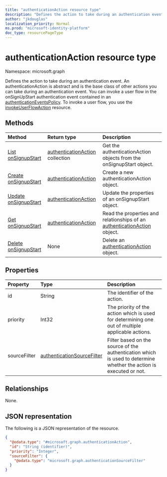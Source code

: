```yaml
---
title: "authenticationAction resource type"
description: "Defines the action to take during an authentication event."
author: "jkdouglas"
localization_priority: Normal
ms.prod: "microsoft-identity-platform"
doc_type: resourcePageType
---
```


# authenticationAction resource type

Namespace: microsoft.graph

Defines the action to take during an authentication event. An authenticationAction is abstract and is the base class of other actions you can take during an authentication event. You can invoke a user flow in the onSignUpStart authentication event contained in an [authenticationEventsPolicy](../resources/authenticationeventspolicy.md). To invoke a user flow, you use the [invokeUserFlowAction](../resources/invokeuserflowaction.md) resource.

## Methods

|Method|Return type|Description|
|:---|:---|:---|
|[List onSignupStart](../api/authenticationeventspolicy-list-onsignupstart.md)|[authenticationAction](../resources/authenticationaction.md) collection|Get the authenticationAction objects from the onSignupStart object.|
|[Create onSignupStart](../api/authenticationeventspolicy-post-onsignupstart.md)|[authenticationAction](../resources/authenticationaction.md)|Create a new authenticationAction object.|
|[Update onSignupStart](../api/authenticationeventspolicy-update-onsignupstart.md)|[authenticationAction](../resources/authenticationaction.md)|Update the properties of an onSignupStart object.|
|[Get onSignupStart](../api/authenticationeventspolicy-get-authenticationaction.md)|[authenticationAction](../resources/authenticationaction.md)|Read the properties and relationships of an [authenticationAction](../resources/authenticationaction.md) object.|
|[Delete onSignupStart](../api/authenticationeventspolicy-delete-onsignupstart.md)|None|Delete an [authenticationAction](../resources/authenticationaction.md) object.|

## Properties

|Property|Type|Description|
|:---|:---|:---|
|id|String|The identifier of the action.|
|priority|Int32|The priority of the action which is used for determining one out of multiple applicable actions.|
|sourceFilter|[authenticationSourceFilter](../resources/authenticationsourcefilter.md)|Filter based on the source of the authentication which is used to determine whether the action is executed or not.|

## Relationships

None.

## JSON representation

The following is a JSON representation of the resource.
<!-- {
  "blockType": "resource",
  "keyProperty": "id",
  "@odata.type": "microsoft.graph.authenticationAction",
  "baseType": "",
  "openType": false
}
-->

``` json
{
  "@odata.type": "#microsoft.graph.authenticationAction",
  "id": "String (identifier)",
  "priority": "Integer",
  "sourceFilter": {
    "@odata.type": "microsoft.graph.authenticationSourceFilter"
  }
}
```
